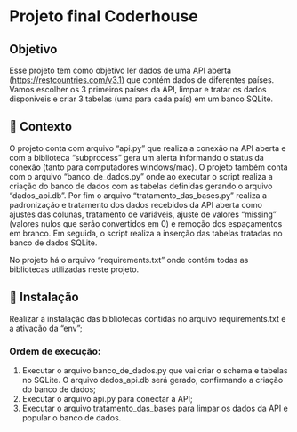 # Projeto final Coderhouse

## Objetivo
Esse projeto tem como objetivo ler dados de uma API aberta (https://restcountries.com/v3.1) que contém dados de diferentes países.
Vamos escolher os 3 primeiros países da API, limpar e tratar os dados disponiveis e criar 3 tabelas (uma para cada país) em um banco SQLite.

## 🚀 Contexto

O projeto conta com arquivo “api.py” que realiza a conexão na API aberta e com a biblioteca “subprocess” gera um alerta informando o status da conexão (tanto para computadores windows/mac). O projeto também conta com o arquivo “banco_de_dados.py” onde ao executar o script realiza a criação do banco de dados com as tabelas definidas gerando o arquivo “dados_api.db”. Por fim o arquivo “tratamento_das_bases.py” realiza a padronização e tratamento dos dados recebidos da API aberta como ajustes das colunas, tratamento de variáveis, ajuste de valores “missing” (valores nulos que serão convertidos em 0) e remoção dos espaçamentos em branco. Em seguida, o script realiza a inserção das tabelas tratadas no banco de dados SQLite. 

No projeto há o arquivo “requirements.txt” onde contém todas as bibliotecas utilizadas neste projeto.

## 🔧 Instalação

Realizar a instalação das bibliotecas contidas no arquivo requirements.txt e a ativação da “env”;

### Ordem de execução:
1. Executar o arquivo banco_de_dados.py que vai criar o schema e tabelas no SQLite. O arquivo dados_api.db será gerado, confirmando a criação do banco de dados;
2. Executar o arquivo api.py para conectar a API;
3. Executar o arquivo tratamento_das_bases para limpar os dados da API e popular o banco de dados.
